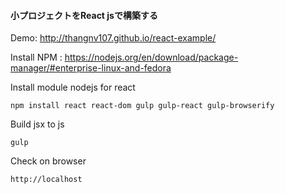 #### 小プロジェクトをReact jsで構築する

Demo: http://thangnv107.github.io/react-example/

Install NPM : https://nodejs.org/en/download/package-manager/#enterprise-linux-and-fedora

Install module nodejs for react
```
npm install react react-dom gulp gulp-react gulp-browserify
```

Build jsx to js
```
gulp
```

Check on browser
```
http://localhost
```
